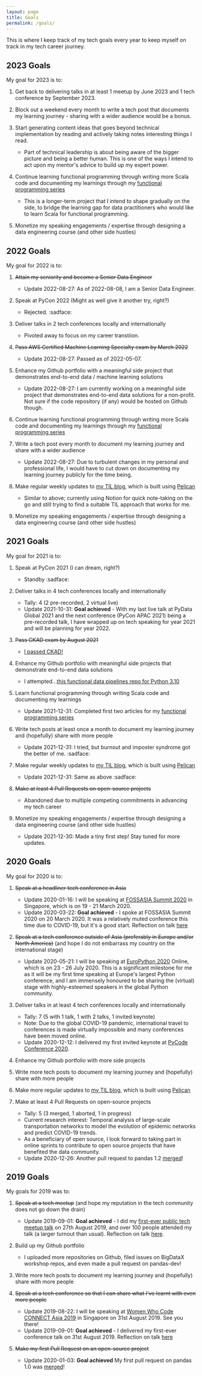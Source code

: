 ```yaml
---
layout: page
title: Goals
permalink: /goals/
---
```


This is where I keep track of my tech goals every year to keep myself on track in my tech career journey.

## 2023 Goals

My goal for 2023 is to:

1. Get back to delivering talks in at least 1 meetup by June 2023 and 1 tech conference by September 2023.

2. Block out a weekend every month to write a tech post that documents my learning journey - sharing with a wider audience would be a bonus.

3. Start generating content ideas that goes beyond technical implementation by reading and actively taking notes interesting things I read.
    - Part of technical leadership is about being aware of the bigger picture and being a better human. This is one of the ways I intend to act upon my mentor's advice to build up my expert power.

4. Continue learning functional programming through writing more Scala code and documenting my learnings through my [functional programming series](https://hweecat.github.io/tag/functional-programming/)
    - This is a longer-term project that I intend to shape gradually on the side, to bridge the learning gap for data practitioners who would like to learn Scala for functional programming.

5. Monetize my speaking engagements / expertise through designing a data engineering course (and other side hustles)

## 2022 Goals

My goal for 2022 is to:

1. ~~Attain my seniority and become a Senior Data Engineer~~
    - Update 2022-08-27: As of 2022-08-08, I am a Senior Data Engineer.

2. Speak at PyCon 2022 (Might as well give it another try, right?)
    - Rejected. :sadface:

3. Deliver talks in 2 tech conferences locally and internationally
    - Pivoted away to focus on my career transtiion.

4. ~~Pass AWS Certified Machine Learning Specialty exam by March 2022~~
    - Update 2022-08-27: Passed as of 2022-05-07.

5. Enhance my Github portfolio with a meaningful side project that demonstrates end-to-end data / machine learning solutions
    - Update 2022-08-27: I am currently working on a meaningful side project that demonstrates end-to-end data solutions for a non-profit. Not sure if the code repository (if any) would be hosted on Github though.

6. Continue learning functional programming through writing more Scala code and documenting my learnings through my [functional programming series](https://hweecat.github.io/tag/functional-programming/)

7. Write a tech post every month to document my learning journey and share with a wider audience
    - Update 2022-08-27: Due to turbulent changes in my personal and professional life, I would have to cut down on documenting my learning journey publicly for the time being.

8. Make regular weekly updates to [my TIL blog](https://datadiaries.dev), which is built using [Pelican](https://getpelican.com)
    - Similar to above; currently using Notion for quick note-taking on the go and still trying to find a suitable TIL approach that works for me.

9. Monetize my speaking engagements / expertise through designing a data engineering course (and other side hustles)

## 2021 Goals

My goal for 2021 is to:

1. Speak at PyCon 2021 (I can dream, right?)
    - Standby :sadface:

2. Deliver talks in 4 tech conferences locally and internationally
    - Tally: 4 (2 pre-recorded, 2 virtual live)
    - Update 2021-10-31: **Goal achieved** - With my last live talk at PyData Global 2021 and the next conference (PyCon APAC 2021) being a pre-recorded talk, I have wrapped up on tech speaking for year 2021 and will be planning for year 2022.

3. ~~Pass CKAD exam by August 2021~~
    - [I passed CKAD!](https://www.credly.com/badges/01b47a0e-d05c-4b9b-8af0-7847bc260f55/public_url)

4. Enhance my Github portfolio with meaningful side projects that demonstrate end-to-end data solutions
    - I attempted...[this functional data pipelines repo for Python 3.10](https://github.com/hweecat/python-functional-data-pipelines)

5. Learn functional programming through writing Scala code and documenting my learnings
    - Update 2021-12-31: Completed first two articles for my [functional programming series](https://hweecat.github.io/tag/functional-programming/)

6. Write tech posts at least once a month to document my learning journey and (hopefully) share with more people
    - Update 2021-12-31: I tried, but burnout and imposter syndrome got the better of me. :sadface:

7. Make regular weekly updates to [my TIL blog](https://datadiaries.dev), which is built using [Pelican](https://getpelican.com)
    - Update 2021-12-31: Same as above :sadface:

8. ~~Make at least 4 Pull Requests on open-source projects~~
    - Abandoned due to multiple competing commitments in advancing my tech career

9. Monetize my speaking engagements / expertise through designing a data engineering course (and other side hustles)
    - Update 2021-12-30: Made a tiny first step! Stay tuned for more updates.

## 2020 Goals

My goal for 2020 is to:

1. ~~Speak at a headliner tech conference in Asia~~
    - Update 2020-01-16: I will be speaking at [FOSSASIA Summit 2020](https://summit.fossasia.org/) in Singapore, which is on 19 - 21 March 2020.
    - Update 2020-03-22: **Goal achieved** - I spoke at FOSSASIA Summit 2020 on 20 March 2020. It was a relatively muted conference this time due to COVID-19, but it's a good start. Reflection on talk [here](https://hweecat.github.io/talk_fossasia-parallel-async-python)
    
2. ~~Speak at a tech conference outside of Asia (preferably in Europe and/or North America)~~ (and hope I do not embarrass my country on the international stage)
    - Update 2020-05-21: I will be speaking at [EuroPython 2020](https://ep2020.europython.eu/) Online, which is on 23 - 26 July 2020. This is a significant milestone for me as it will be my first time speaking at Europe's largest Python conference, and I am immensely honoured to be sharing the (virtual) stage with highly-esteemed speakers in the global Python community.

3. Deliver talks in at least 4 tech conferences locally and internationally
    - Tally: 7 (5 with 1 talk, 1 with 2 talks, 1 invited keynote)
    - Note: Due to the global COVID-19 pandemic, international travel to conferences is made virtually impossible and many conferences have been moved online.
    - Update 2020-12-12: I delivered my first invited keynote at [PyCode Conference 2020](https://pycode-conference.org/).

4. Enhance my Github portfolio with more side projects
5. Write more tech posts to document my learning journey and (hopefully) share with more people
6. Make more regular updates to [my TIL blog](https://datadiaries.dev), which is built using [Pelican](https://getpelican.com)
7. Make at least 4 Pull Requests on open-source projects
    - Tally: 5 (3 merged, 1 aborted, 1 in progress)
    - Current research interest: Temporal analysis of large-scale transportation networks to model the evolution of epidemic networks and predict COVID-19 trends.
    - As a beneficiary of open source, I look forward to taking part in online sprints to contribute to open source projects that have benefited the data community.
    - Update 2020-12-26: Another pull request to pandas 1.2 [merged](https://github.com/pandas-dev/pandas/pull/36305)!

## 2019 Goals

My goals for 2019 was to:

1. ~~Speak at a tech meetup~~ (and hope my reputation in the tech community does not go down the drain)
    - Update 2019-09-01: **Goal achieved** - I did my [first-ever public tech meetup talk](https://www.meetup.com/Singapore-Python-User-Group/events/263765155/) on 27th August 2019, and over 100 people attended my talk (a larger turnout than usual). Reflection on talk [here](https://hweecat.github.io/talk_parallel-programming-python).

2. Build up my Github portfolio
    - I uploaded more repositories on Github, filed issues on BigDataX workshop repos, and even made a pull request on pandas-dev!

3. Write more tech posts to document my learning journey and (hopefully) share with more people
4. ~~Speak at a tech conference so that I can share what I've learnt with even more people~~
    - Update 2019-08-22: I will be speaking at [Women Who Code CONNECT Asia 2019](https://asia.womenwhocode.dev/) in Singapore on 31st August 2019. See you there!
    - Update 2019-09-01: **Goal achieved** - I delivered my first-ever conference talk on 31st August 2019. Reflection on talk [here](https://hweecat.github.io/talk_how-to-make-your-data-processing-faster)
    
5. ~~Make my first Pull Request on an open-source project~~
    - Update 2020-01-03: **Goal achieved** My first pull request on pandas 1.0 was [merged](https://github.com/pandas-dev/pandas/pull/29143)!